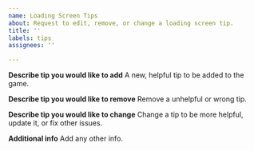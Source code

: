 ```yaml
---
name: Loading Screen Tips
about: Request to edit, remove, or change a loading screen tip.
title: ''
labels: tips
assignees: ''

---
```


**Describe tip you would like to add**
A new, helpful tip to be added to the game.


**Describe tip you would like to remove**
Remove a unhelpful or wrong tip.


**Describe tip you would like to change**
Change a tip to be more helpful, update it, or fix other issues.


**Additional info**
Add any other info.

